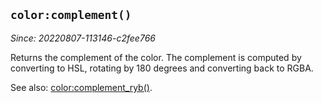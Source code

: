 ## `color:complement()`

*Since: 20220807-113146-c2fee766*

Returns the complement of the color. The complement is computed
by converting to HSL, rotating by 180 degrees and converting back
to RGBA.

See also: [color:complement_ryb()](complement_ryb.md).

